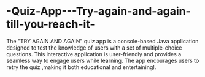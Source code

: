# -Quiz-App---Try-again-and-again-till-you-reach-it-
The "TRY AGAIN AND AGAIN" quiz app is a console-based Java application designed to test the knowledge of users with a set of multiple-choice questions. This interactive application is user-friendly and provides a seamless way to engage users while learning. The app encourages users to retry the quiz ,making it both educational and entertaining!.
